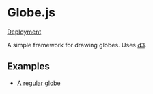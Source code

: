 # Globe.js

[Deployment](https://dmfrodrigues.github.io/globe.js/)

A simple framework for drawing globes. Uses [d3](https://github.com/d3/d3).

## Examples

- [A regular globe](https://dmfrodrigues.github.io/globe.js/example/)
